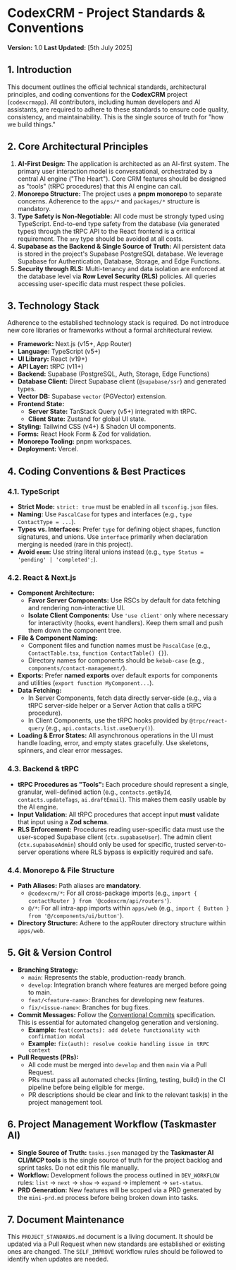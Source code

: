 # CodexCRM - Project Standards & Conventions

**Version:** 1.0
**Last Updated:** [5th July 2025]

## 1. Introduction

This document outlines the official technical standards, architectural principles, and coding conventions for the **CodexCRM** project (`codexcrmapp`). All contributors, including human developers and AI assistants, are required to adhere to these standards to ensure code quality, consistency, and maintainability. This is the single source of truth for "how we build things."

## 2. Core Architectural Principles

1.  **AI-First Design:** The application is architected as an AI-first system. The primary user interaction model is conversational, orchestrated by a central AI engine ("The Heart"). Core CRM features should be designed as "tools" (tRPC procedures) that this AI engine can call.
2.  **Monorepo Structure:** The project uses a **pnpm monorepo** to separate concerns. Adherence to the `apps/*` and `packages/*` structure is mandatory.
3.  **Type Safety is Non-Negotiable:** All code must be strongly typed using TypeScript. End-to-end type safety from the database (via generated types) through the tRPC API to the React frontend is a critical requirement. The `any` type should be avoided at all costs.
4.  **Supabase as the Backend & Single Source of Truth:** All persistent data is stored in the project's Supabase PostgreSQL database. We leverage Supabase for Authentication, Database, Storage, and Edge Functions.
5.  **Security through RLS:** Multi-tenancy and data isolation are enforced at the database level via **Row Level Security (RLS)** policies. All queries accessing user-specific data must respect these policies.

## 3. Technology Stack

Adherence to the established technology stack is required. Do not introduce new core libraries or frameworks without a formal architectural review.

*   **Framework:** Next.js (v15+, App Router)
*   **Language:** TypeScript (v5+)
*   **UI Library:** React (v19+)
*   **API Layer:** tRPC (v11+)
*   **Backend:** Supabase (PostgreSQL, Auth, Storage, Edge Functions)
*   **Database Client:** Direct Supabase client (`@supabase/ssr`) and generated types.
*   **Vector DB:** Supabase `vector` (PGVector) extension.
*   **Frontend State:**
    *   **Server State:** TanStack Query (v5+) integrated with tRPC.
    *   **Client State:** Zustand for global UI state.
*   **Styling:** Tailwind CSS (v4+) & Shadcn UI components.
*   **Forms:** React Hook Form & Zod for validation.
*   **Monorepo Tooling:** pnpm workspaces.
*   **Deployment:** Vercel.

## 4. Coding Conventions & Best Practices

### 4.1. TypeScript
*   **Strict Mode:** `strict: true` must be enabled in all `tsconfig.json` files.
*   **Naming:** Use `PascalCase` for types and interfaces (e.g., `type ContactType = ...`).
*   **Types vs. Interfaces:** Prefer `type` for defining object shapes, function signatures, and unions. Use `interface` primarily when declaration merging is needed (rare in this project).
*   **Avoid `enum`:** Use string literal unions instead (e.g., `type Status = 'pending' | 'completed';`).

### 4.2. React & Next.js
*   **Component Architecture:**
    *   **Favor Server Components:** Use RSCs by default for data fetching and rendering non-interactive UI.
    *   **Isolate Client Components:** Use `'use client'` only where necessary for interactivity (hooks, event handlers). Keep them small and push them down the component tree.
*   **File & Component Naming:**
    *   Component files and function names must be `PascalCase` (e.g., `ContactTable.tsx`, `function ContactTable() {}`).
    *   Directory names for components should be `kebab-case` (e.g., `components/contact-management/`).
*   **Exports:** Prefer **named exports** over default exports for components and utilities (`export function MyComponent...`).
*   **Data Fetching:**
    *   In Server Components, fetch data directly server-side (e.g., via a tRPC server-side helper or a Server Action that calls a tRPC procedure).
    *   In Client Components, use the tRPC hooks provided by `@trpc/react-query` (e.g., `api.contacts.list.useQuery()`).
*   **Loading & Error States:** All asynchronous operations in the UI must handle loading, error, and empty states gracefully. Use skeletons, spinners, and clear error messages.

### 4.3. Backend & tRPC
*   **tRPC Procedures as "Tools":** Each procedure should represent a single, granular, well-defined action (e.g., `contacts.getById`, `contacts.updateTags`, `ai.draftEmail`). This makes them easily usable by the AI engine.
*   **Input Validation:** All tRPC procedures that accept input **must** validate that input using a **Zod schema**.
*   **RLS Enforcement:** Procedures reading user-specific data must use the user-scoped Supabase client (`ctx.supabaseUser`). The admin client (`ctx.supabaseAdmin`) should only be used for specific, trusted server-to-server operations where RLS bypass is explicitly required and safe.

### 4.4. Monorepo & File Structure
*   **Path Aliases:** Path aliases are **mandatory**.
    *   `@codexcrm/*`: For all cross-package imports (e.g., `import { contactRouter } from '@codexcrm/api/routers'`).
    *   `@/*`: For all intra-app imports within `apps/web` (e.g., `import { Button } from '@/components/ui/button'`).
*   **Directory Structure:** Adhere to the appRouter directory structure within `apps/web`.

## 5. Git & Version Control

*   **Branching Strategy:**
    *   `main`: Represents the stable, production-ready branch.
    *   `develop`: Integration branch where features are merged before going to main.
    *   `feat/<feature-name>`: Branches for developing new features.
    *   `fix/<issue-name>`: Branches for bug fixes.
*   **Commit Messages:** Follow the [Conventional Commits](https://www.conventionalcommits.org/en/v1.0.0/) specification. This is essential for automated changelog generation and versioning.
    *   **Example:** `feat(contacts): add delete functionality with confirmation modal`
    *   **Example:** `fix(auth): resolve cookie handling issue in tRPC context`
*   **Pull Requests (PRs):**
    *   All code must be merged into `develop` and then `main` via a Pull Request.
    *   PRs must pass all automated checks (linting, testing, build) in the CI pipeline before being eligible for merge.
    *   PR descriptions should be clear and link to the relevant task(s) in the project management tool.

## 6. Project Management Workflow (Taskmaster AI)

*   **Single Source of Truth:** `tasks.json` managed by the **Taskmaster AI CLI/MCP tools** is the single source of truth for the project backlog and sprint tasks. Do not edit this file manually.
*   **Workflow:** Development follows the process outlined in `DEV_WORKFLOW` rules: `list` -> `next` -> `show` -> `expand` -> implement -> `set-status`.
*   **PRD Generation:** New features will be scoped via a PRD generated by the `mini-prd.md` process before being broken down into tasks.

## 7. Document Maintenance

This `PROJECT_STANDARDS.md` document is a living document. It should be updated via a Pull Request when new standards are established or existing ones are changed. The `SELF_IMPROVE` workflow rules should be followed to identify when updates are needed.